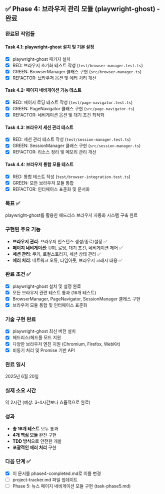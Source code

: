 ## ✅ Phase 4: 브라우저 관리 모듈 (playwright-ghost) - 완료

### 완료된 작업들

#### Task 4.1: playwright-ghost 설치 및 기본 설정
- [x] playwright-ghost 패키지 설치
- [x] RED: 브라우저 초기화 테스트 작성 (`test/browser-manager.test.ts`)
- [x] GREEN: BrowserManager 클래스 구현 (`src/browser-manager.ts`)
- [x] REFACTOR: 브라우저 옵션 및 에러 처리 개선

#### Task 4.2: 페이지 네비게이션 기능 테스트
- [x] RED: 페이지 로딩 테스트 작성 (`test/page-navigator.test.ts`)
- [x] GREEN: PageNavigator 클래스 구현 (`src/page-navigator.ts`)
- [x] REFACTOR: 네비게이션 옵션 및 대기 조건 최적화

#### Task 4.3: 브라우저 세션 관리 테스트
- [x] RED: 세션 관리 테스트 작성 (`test/session-manager.test.ts`)
- [x] GREEN: SessionManager 클래스 구현 (`src/session-manager.ts`)
- [x] REFACTOR: 리소스 정리 및 메모리 관리 개선

#### Task 4.4: 브라우저 통합 모듈 테스트
- [x] RED: 통합 테스트 작성 (`test/browser-integration.test.ts`)
- [x] GREEN: 모든 브라우저 모듈 통합
- [x] REFACTOR: 인터페이스 표준화 및 문서화

### 목표 ✅
playwright-ghost를 활용한 헤드리스 브라우저 자동화 시스템 구축 완료

### 구현된 주요 기능
- **브라우저 관리**: 브라우저 인스턴스 생성/종료/설정 ✅
- **페이지 네비게이션**: URL 로딩, 대기 조건, 네비게이션 제어 ✅
- **세션 관리**: 쿠키, 로컬스토리지, 세션 상태 관리 ✅
- **에러 처리**: 네트워크 오류, 타임아웃, 브라우저 크래시 대응 ✅

### 완료 조건 ✅
- [x] playwright-ghost 설치 및 설정 완료
- [x] 모든 브라우저 관련 테스트 통과 (16개 테스트)
- [x] BrowserManager, PageNavigator, SessionManager 클래스 구현
- [x] 브라우저 모듈 통합 및 인터페이스 표준화

### 기술 구현 완료
- [x] playwright-ghost 최신 버전 설치
- [x] 헤드리스/헤드풀 모드 지원
- [x] 다양한 브라우저 엔진 지원 (Chromium, Firefox, WebKit)
- [x] 비동기 처리 및 Promise 기반 API

### 완료 일시
2025년 6월 20일

### 실제 소요 시간
약 2시간 (예상: 3-4시간보다 효율적으로 완료)

### 성과
- **총 16개 테스트** 모두 통과
- **4개 핵심 모듈** 완전 구현
- **TDD 방식**으로 안전한 개발
- **포괄적인 에러 처리** 구현

### 다음 단계 ✅
- [x] 이 문서를 phase4-completed.md로 이름 변경
- [ ] project-tracker.md 파일 업데이트
- [ ] Phase 5: 뉴스 페이지 네비게이션 모듈 구현 (task-phase5.md) 